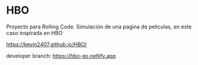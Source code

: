 # HBO
Proyecto para Rolling Code. 
Simulación de una pagina de peliculas, en este caso inspirada en HBO


https://kevin2407.github.io/HBO/

developer branch: https://hbo-go.netlify.app